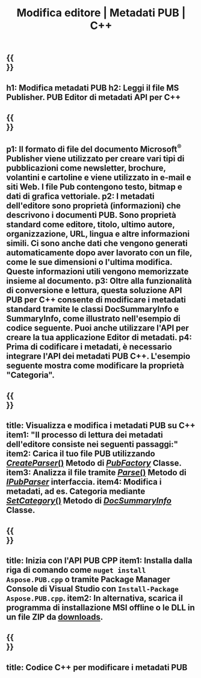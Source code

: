 ﻿---
translation: true
template: /_templates/metadata-cpp.md
title: Modifica editore | Metadati PUB | C++
description: Leggi i metadati dell'editore utilizzando la soluzione API C++ PUB. L'API C++ nativa ti dà accesso alle proprietà SummaryInfo e DocSummaryInfo.
url: /cpp/metadata/pub/
metakeywords: modifica metadati pub, metadati file pub, editor metadati editore, leggi metadati file pub, leggi metadati pub
family: pub
platformtag: cpp
feature: metadata
aliases: /cpp/metadati/
---

{{<section banner>}}
---
h1: Modifica metadati PUB
h2: Leggi il file MS Publisher. PUB Editor di metadati API per C++
---

{{<section overview>}}
---
p1: Il formato di file del documento Microsoft<sup>®</sup> Publisher viene utilizzato per creare vari tipi di pubblicazioni come newsletter, brochure, volantini e cartoline e viene utilizzato in e-mail e siti Web. I file Pub contengono testo, bitmap e dati di grafica vettoriale.
p2: I metadati dell'editore sono proprietà (informazioni) che descrivono i documenti PUB. Sono proprietà standard come editore, titolo, ultimo autore, organizzazione, URL, lingua e altre informazioni simili. Ci sono anche dati che vengono generati automaticamente dopo aver lavorato con un file, come le sue dimensioni o l'ultima modifica. Queste informazioni utili vengono memorizzate insieme al documento.
p3: Oltre alla funzionalità di conversione e lettura, questa soluzione API PUB per C++ consente di modificare i metadati standard tramite le classi DocSummaryInfo e SummaryInfo, come illustrato nell'esempio di codice seguente. Puoi anche utilizzare l'API per creare la tua applicazione Editor di metadati.
p4: Prima di codificare i metadati, è necessario integrare l'API dei metadati PUB C++. L'esempio seguente mostra come modificare la proprietà "Categoria".
---

{{<section feature1>}}
---
title: Visualizza e modifica i metadati PUB su C++
item1: "Il processo di lettura dei metadati dell'editore consiste nei seguenti passaggi:"
item2: Carica il tuo file PUB utilizzando [*CreateParser*()](https://apiference.aspose.com/pub/cpp/class/aspose.pub.pub_factory#a88c04c4c35d45ee8febc7e1554d03c4b) Metodo di [*PubFactory*](https://reference.aspose.com/pub/cpp/class/aspose.pub.pub_factory) Classe.
item3: Analizza il file tramite [*Parse*()](https://apiference.aspose.com/pub/cpp/class/aspose.pub.i_pub_parser#ae9fc7043f382a5b4a7b694f0fe477915) Metodo di [*IPubParser*](https://apiference.aspose.com/pub/cpp/class/aspose.pub.i_pub_parser) interfaccia.
item4: Modifica i metadati, ad es. Categoria mediante [*SetCategory*()](https://apiference.aspose.com/pub/cpp/class/aspose.pub.doc_summary_info#a2e023fe8e8ecd0bf03bb6c9d561f8fec) Metodo di [*DocSummaryInfo*](https://reference.aspose.com/pub/cpp/class/aspose.pub.doc_summary_info) Classe.
---

{{<section feature2>}}
---
title: Inizia con l'API PUB CPP
item1: Installa dalla riga di comando come ```nuget install Aspose.PUB.cpp``` o tramite Package Manager Console di Visual Studio con ```Install-Package Aspose.PUB.cpp```.
item2: In alternativa, scarica il programma di installazione MSI offline o le DLL in un file ZIP da [downloads](https://releases.aspose.com/pub/cpp).
---

{{<section codeexample>}}
---
title: Codice C++ per modificare i metadati PUB
---
